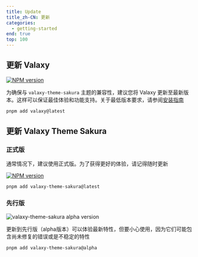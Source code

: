 ```yaml
---
title: Update
title_zh-CN: 更新
categories:
  - getting-started
end: true
top: 100
---
```


## 更新 Valaxy

<a href="https://www.npmjs.com/package/valaxy" rel="nofollow"><img src="https://img.shields.io/npm/v/valaxy?label=valaxy&color=9333ea" alt="NPM version"></a>

为确保与 `valaxy-theme-sakura` 主题的兼容性，建议您将 Valaxy 更新至最新版本。这样可以保证最佳体验和功能支持。关于最低版本要求，请参阅[安装指南](/guide/installation#兼容性)

```bash
pnpm add valaxy@latest
```

## 更新 Valaxy Theme Sakura

### 正式版

通常情况下，建议使用正式版。为了获得更好的体验，请记得随时更新

<a href="https://www.npmjs.com/package/valaxy-theme-sakura" rel="nofollow"><img src="https://img.shields.io/npm/v/valaxy-theme-sakura?label=valaxy-theme-sakura&color=ff4e6a" alt="NPM version"></a>

```bash
pnpm add valaxy-theme-sakura@latest
```

### 先行版

![valaxy-theme-sakura alpha version](https://img.shields.io/npm/v/valaxy-theme-sakura/alpha.svg?label=valaxy-theme-sakura&color=0078E7)

更新到先行版（alpha版本）可以体验最新特性，但要小心使用，因为它们可能包含尚未修复的错误或是不稳定的特性

```bash
pnpm add valaxy-theme-sakura@alpha
```

